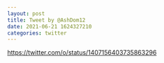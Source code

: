 ```yaml
--- 
layout: post 
title: Tweet by @AshDom12 
date: 2021-06-21 1624327210 
categories: twitter 
--- 
```

https://twitter.com/o/status/1407156403735863296